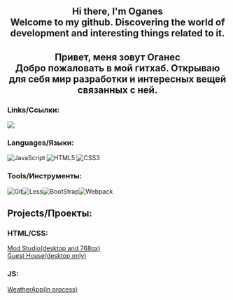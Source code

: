 
<h2 align="center">Hi there, I'm Oganes <br>
Welcome to my github.  Discovering the world of development and interesting things related to it. </h2>

<h2 align="center">
  Привет, меня зовут Оганес <br> 
  Добро пожаловать в мой гитхаб. Открываю для себя мир разработки и интересных вещей связанных с ней.
</h2>

<h3>Links/Ссылки:</h3>  
<a href="https://www.codewars.com/users/NBhey">
  <img src ='https://www.codewars.com/users/NBhey/badges/small'>
</a>

<h3>Languages/Языки:</h3>
<span><img src="https://img.shields.io/badge/javascript-%23323330.svg?style=for-the-badge&logo=javascript&logoColor=%23F7DF1E" alt="JavaScript"> </span> <span><img src ="https://img.shields.io/badge/html5-%23E34F26.svg?style=for-the-badge&logo=html5&logoColor=white" alt="HTML5"></span> <span><img src = "https://img.shields.io/badge/css3-%231572B6.svg?style=for-the-badge&logo=css3&logoColor=white" alt='CSS3'></span>

<h3>Tools/Инструменты:</h3>

<span><img src='https://img.shields.io/badge/git-%23F05033.svg?style=for-the-badge&logo=git&logoColor=white' alt='Git'></span><span><img src="https://img.shields.io/badge/less-2B4C80?style=for-the-badge&logo=less&logoColor=white" alt="Less"></span><span><img src="https://img.shields.io/badge/bootstrap-%238511FA.svg?style=for-the-badge&logo=bootstrap&logoColor=white" alt="BootStrap"><span><img src ='https://img.shields.io/badge/webpack-%238DD6F9.svg?style=for-the-badge&logo=webpack&logoColor=black' alt='Webpack'></span>


<h2>Projects/Проекты:</h2>
<h3>HTML/CSS:</h3>
<span><a  href="https://nbhey.github.io/otus-css-Markarian-Tridrikh/">Mod Studio(desktop and 768px)</a></span> <br>
<span><a href="https://nbhey.github.io/Pet-Project1-HTML-CSS/">Guest House(desktop only)</a></span>

<h3>JS:</h3>
<span><a  href="https://nbhey.github.io/WeatherApp/">WeatherApp(in process)</a></span> <br>






